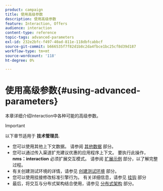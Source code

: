 ```yaml
---
product: campaign
title: 使用高级参数
description: 使用高级参数
feature: Interaction, Offers
audience: interaction
content-type: reference
topic-tags: advanced-parameters
exl-id: 232e2bfc-f497-40ad-811e-118dbfcabbcf
source-git-commit: b666535f7f82d1b8c2da4fbce1bc25cf8d39d187
workflow-type: tm+mt
source-wordcount: '118'
ht-degree: 0%

---
```


# 使用高级参数{#using-advanced-parameters}



本章详细介绍Interaction中各种可能的高级参数。

>[!IMPORTANT]
>
>以下章节适用于 **技术管理员**.

* 您可以使用其他上下文数据。 请参阅 [其他数据](../../interaction/using/additional-data.md) 部分。
* 您可以通过传入渠道扩充建议优惠的应用程序上下文。 要执行此操作， **nms：interaction** 必须扩展交互模式。 请参阅 [扩展示例](../../interaction/using/extension-example.md) 部分，以了解完整过程。
* 有关创建测试环境的详情，请参见 [创建测试环境](../../interaction/using/creating-a-test-environment.md) 部分。
* 您可以使用挂接修改标准引擎行为。 有关详细信息，请参见 [挂钩](../../interaction/using/hooks.md) 部分
* 最后，将交互与分布式架构结合使用，请参见 [分布式架构](../../interaction/using/distributed-architectures.md) 部分。

